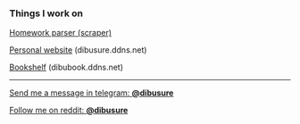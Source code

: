 ### Things I work on

[Homework parser (scraper)](https://github.com/dibusure/school.mosreg.ru-parser)

[Personal website](https://github.com/dibusure/dibuschure.ddns.net) (dibusure.ddns.net)

[Bookshelf](https://github.com/dibusure/dibubooks.ddns.net) (dibubook.ddns.net)

---

[Send me a message in telegram: **@dibusure**](https://t.me/dibusure)

[Follow me on reddit: **@dibusure**]()
<!--The idea for the design of this README file was borrowed from xPaw-->
